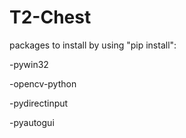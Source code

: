 # T2-Chest

packages to install by using "pip install":

-pywin32 

-opencv-python

-pydirectinput

-pyautogui

